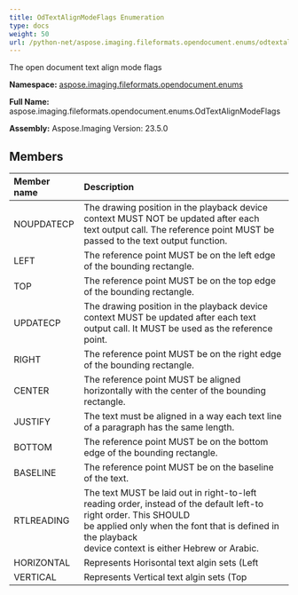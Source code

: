 ```yaml
---
title: OdTextAlignModeFlags Enumeration
type: docs
weight: 50
url: /python-net/aspose.imaging.fileformats.opendocument.enums/odtextalignmodeflags/
---
```


The open document text align mode flags

**Namespace:** [aspose.imaging.fileformats.opendocument.enums](/imaging/python-net/aspose.imaging.fileformats.opendocument.enums/)

**Full Name:** aspose.imaging.fileformats.opendocument.enums.OdTextAlignModeFlags

**Assembly:**  Aspose.Imaging Version: 23.5.0

## **Members**
|**Member name**|**Description**|
| :- | :- |
|NOUPDATECP|The drawing position in the playback device context MUST NOT be updated after each<br/>                text output call. The reference point MUST be passed to the text output function.|
|LEFT|The reference point MUST be on the left edge of the bounding rectangle.|
|TOP|The reference point MUST be on the top edge of the bounding rectangle.|
|UPDATECP|The drawing position in the playback device context MUST be updated after each text<br/>                output call. It MUST be used as the reference point.|
|RIGHT|The reference point MUST be on the right edge of the bounding rectangle.|
|CENTER|The reference point MUST be aligned horizontally with the center of the bounding rectangle.|
|JUSTIFY|The text must be aligned in a way each text line of a paragraph has the same length.|
|BOTTOM|The reference point MUST be on the bottom edge of the bounding rectangle.|
|BASELINE|The reference point MUST be on the baseline of the text.|
|RTLREADING|The text MUST be laid out in right-to-left reading order, instead of the default left-to right order. This SHOULD<br/>                be applied only when the font that is defined in the playback<br/>                device context is either Hebrew or Arabic.|
|HORIZONTAL|Represents Horisontal text algin sets (Left | Right | Center)|
|VERTICAL|Represents Vertical text algin sets (Top | Bottom | Baseline)|
